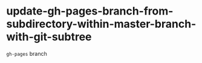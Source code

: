 # update-gh-pages-branch-from-subdirectory-within-master-branch-with-git-subtree

`gh-pages` branch
